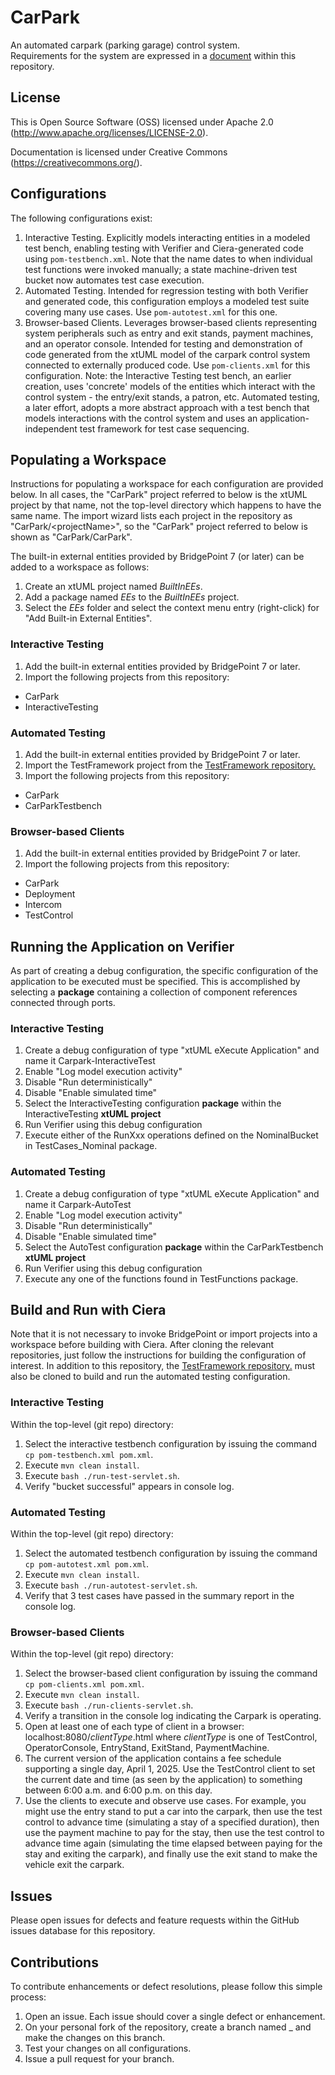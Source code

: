 # CarPark
An automated carpark (parking garage) control system.  
Requirements for the system are expressed in a [document](https://github.com/MaileTechnical/CarPark/blob/master/CarPark-SRS.pdf) within this repository.
## License
This is Open Source Software (OSS) licensed under Apache 2.0 (http://www.apache.org/licenses/LICENSE-2.0). 

Documentation is licensed under Creative Commons (https://creativecommons.org/).
## Configurations
The following configurations exist:
1. Interactive Testing.  Explicitly models interacting entities in a modeled test bench, enabling testing with Verifier and Ciera-generated code using `pom-testbench.xml`.  Note that the name dates to when individual test functions were invoked manually; a state machine-driven test bucket now automates test case execution.
2. Automated Testing.  Intended for regression testing with both Verifier and generated code, this configuration employs a modeled test suite covering many use cases.  Use `pom-autotest.xml` for this one.
3. Browser-based Clients.  Leverages browser-based clients representing system peripherals such as entry and exit stands, payment machines, and an operator console.  Intended for testing and demonstration of code generated from the xtUML model of the carpark control system connected to externally produced code.  Use `pom-clients.xml` for this configuration.
Note: the Interactive Testing test bench, an earlier creation, uses 'concrete' models of the entities which interact with the control system - the entry/exit stands, a patron, etc. Automated testing, a later effort, adopts a more abstract approach with a test bench that models interactions with the control system and uses an application-independent test framework for test case sequencing.
## Populating a Workspace
Instructions for populating a workspace for each configuration are provided below.  In all cases, the "CarPark" project referred to below is the xtUML project by that name, not the top-level directory which happens to have the same name.  The import wizard lists each project in the repository as "CarPark/\<projectName>", so the "CarPark" project referred to below is shown as "CarPark/CarPark".

The built-in external entities provided by BridgePoint 7 (or later) can be added to a workspace as follows:
1. Create an xtUML project named *BuiltInEEs*.
2. Add a package named *EEs* to the *BuiltInEEs* project.
3. Select the *EEs* folder and select the context menu entry (right-click) for "Add Built-in External Entities".
### Interactive Testing
1. Add the built-in external entities provided by BridgePoint 7 or later.
2. Import the following projects from this repository:
- CarPark
- InteractiveTesting
### Automated Testing
1. Add the built-in external entities provided by BridgePoint 7 or later.
2. Import the TestFramework project from the [TestFramework repository.](https://github.com/MaileTechnical/TestFramework)
3. Import the following projects from this repository:
- CarPark
- CarParkTestbench
### Browser-based Clients
1. Add the built-in external entities provided by BridgePoint 7 or later.
2. Import the following projects from this repository:
- CarPark
- Deployment
- Intercom
- TestControl
## Running the Application on Verifier
As part of creating a debug configuration, the specific configuration of the application to be executed must be specified.  This is accomplished by selecting a **package** containing a collection of component references connected through ports.  
### Interactive Testing
1. Create a debug configuration of type "xtUML eXecute Application" and name it Carpark-InteractiveTest
2. Enable "Log model execution activity"
3. Disable "Run deterministically"
4. Disable "Enable simulated time"
5. Select the InteractiveTesting configuration **package** within the InteractiveTesting **xtUML project**
6. Run Verifier using this debug configuration
7. Execute either of the RunXxx operations defined on the NominalBucket in TestCases_Nominal package.
### Automated Testing
1. Create a debug configuration of type "xtUML eXecute Application" and name it Carpark-AutoTest
2. Enable "Log model execution activity"
3. Disable "Run deterministically"
4. Disable "Enable simulated time"
5. Select the AutoTest configuration **package** within the CarParkTestbench **xtUML project**
6. Run Verifier using this debug configuration 
7. Execute any one of the functions found in TestFunctions package.
## Build and Run with Ciera
Note that it is not necessary to invoke BridgePoint or import projects into a workspace before building with Ciera.  After cloning the relevant repositories, just follow the instructions for building the configuration of interest.  In addition to this repository, the [TestFramework repository.](https://github.com/MaileTechnical/TestFramework) must also be cloned to build and run the automated testing configuration. 
### Interactive Testing
Within the top-level (git repo) directory:
1. Select the interactive testbench configuration by issuing the command `cp pom-testbench.xml pom.xml`.
2. Execute `mvn clean install`.  
3. Execute `bash ./run-test-servlet.sh`.
4. Verify "bucket successful" appears in console log.
### Automated Testing
Within the top-level (git repo) directory:
1. Select the automated testbench configuration by issuing the command `cp pom-autotest.xml pom.xml`.
2. Execute `mvn clean install`.  
3. Execute `bash ./run-autotest-servlet.sh`.
4. Verify that 3 test cases have passed in the summary report in the console log.
### Browser-based Clients
Within the top-level (git repo) directory:
1. Select the browser-based client configuration by issuing the command `cp pom-clients.xml pom.xml`.
2. Execute `mvn clean install`.  
3. Execute `bash ./run-clients-servlet.sh`.
4. Verify a transition in the console log indicating the Carpark is operating.
5. Open at least one of each type of client in a browser:  localhost:8080/*clientType*.html where *clientType* is one of TestControl, OperatorConsole, EntryStand, ExitStand, PaymentMachine.
6. The current version of the application contains a fee schedule supporting a single day, April 1, 2025. Use the TestControl client to set the current date and time (as seen by the application) to something between 6:00 a.m. and 6:00 p.m. on this day.
7. Use the clients to execute and observe use cases.  For example, you might use the entry stand to put a car into the carpark, then use the test control to advance time (simulating a stay of a specified duration), then use the payment machine to pay for the stay, then use the test control to advance time again (simulating the time elapsed between paying for the stay and exiting the carpark), and finally use the exit stand to make the vehicle exit the carpark.
## Issues
Please open issues for defects and feature requests within the GitHub issues database for this repository.
## Contributions
To contribute enhancements or defect resolutions, please follow this simple process:
1. Open an issue.  Each issue should cover a single defect or enhancement.
2. On your personal fork of the repository, create a branch named <issueNumber>_<short description of defect or enhancement> and make the changes on this branch.
3. Test your changes on all configurations.
4. Issue a pull request for your branch.
